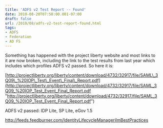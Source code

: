 ```yaml
---
title: 'ADFS v2 Test Report -- Found'
date: 2010-08-20T07:58:00.001-07:00
draft: false
url: /2010/08/adfs-v2-test-report-found.html
tags: 
- ADFS
- Federation
- AD FS
---
```


Something has happened with the project liberty website and most links to it are now broken, including the link to the test results from last year which includes which profiles ADFS v2 passed. So here it is:

[http://projectliberty.org/liberty/content/download/4732/32917/file/SAML\_3Q09\_%20IOP\_Test\_Event\_Final\_Report.pdf](http://projectliberty.org/liberty/content/download/4732/32917/file/SAML_3Q09_%20IOP_Test_Event_Final_Report.pdf "http://projectliberty.org/liberty/content/download/4732/32917/file/SAML_3Q09_%20IOP_Test_Event_Final_Report.pdf")

ADFS v2 passed: IDP Lite, SP Lite, eGov 1.5

http://feeds.feedburner.com/IdentityLifecycleManagerilmBestPractices